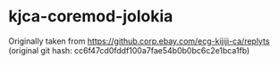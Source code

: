 # kjca-coremod-jolokia

Originally taken from https://github.corp.ebay.com/ecg-kijiji-ca/replyts
(original git hash: cc6f47cd0fddf100a7fae54b0b0bc6c2e1bca1fb)
